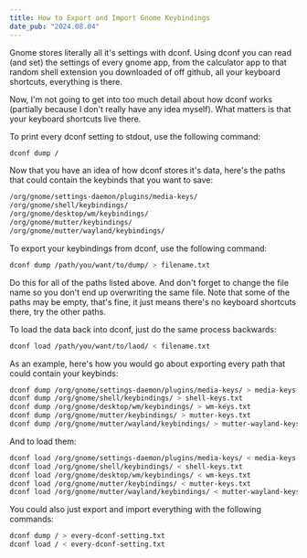 ```yaml
---
title: How to Export and Import Gnome Keybindings
date_pub: "2024.08.04"
---
```


Gnome stores literally all it's settings with dconf. 
Using dconf you can read (and set) the settings of every gnome app, from the calculator app to that random shell extension you downloaded of off github, all your keyboard shortcuts, everything is there.

Now, I'm not going to get into too much detail about how dconf works (partially because I don't really have any idea myself). What matters is that your keyboard shortcuts live there.

To print every dconf setting to stdout, use the following command:
```sh
dconf dump /
```

Now that you have an idea of how dconf stores it's data, here's the paths that could contain the keybinds that you want to save:
```sh
/org/gnome/settings-daemon/plugins/media-keys/
/org/gnome/shell/keybindings/
/org/gnome/desktop/wm/keybindings/
/org/gnome/mutter/keybindings/
/org/gnome/mutter/wayland/keybindings/
```

To export your keybindings from dconf, use the following command:
```sh
dconf dump /path/you/want/to/dump/ > filename.txt
```

Do this for all of the paths listed above. And don't forget to change the file name so you don't end up overwriting the same file.
Note that some of the paths may be empty, that's fine, it just means there's no keyboard shortcuts there, try the other paths.

To load the data back into dconf, just do the same process backwards:
```sh
dconf load /path/you/want/to/laod/ < filename.txt
```

As an example, here's how you would go about exporting every path that could contain your keybinds:
```sh
dconf dump /org/gnome/settings-daemon/plugins/media-keys/ > media-keys.txt
dconf dump /org/gnome/shell/keybindings/ > shell-keys.txt
dconf dump /org/gnome/desktop/wm/keybindings/ > wm-keys.txt
dconf dump /org/gnome/mutter/keybindings/ > mutter-keys.txt
dconf dump /org/gnome/mutter/wayland/keybindings/ > mutter-wayland-keys.txt
```

And to load them:
```sh
dconf load /org/gnome/settings-daemon/plugins/media-keys/ < media-keys.txt
dconf load /org/gnome/shell/keybindings/ < shell-keys.txt
dconf load /org/gnome/desktop/wm/keybindings/ < wm-keys.txt
dconf load /org/gnome/mutter/keybindings/ < mutter-keys.txt
dconf load /org/gnome/mutter/wayland/keybindings/ < mutter-wayland-keys.txt
```

You could also just export and import everything with the following commands:
```sh
dconf dump / > every-dconf-setting.txt
dconf load / < every-dconf-setting.txt
```
